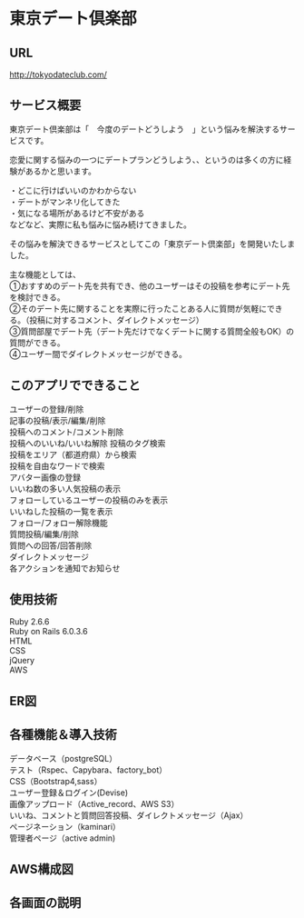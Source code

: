 # 東京デート倶楽部


## URL
http://tokyodateclub.com/

## サービス概要
東京デート倶楽部は「　今度のデートどうしよう　」という悩みを解決するサービスです。  

恋愛に関する悩みの一つにデートプランどうしよう、、というのは多くの方に経験があるかと思います。

・どこに行けばいいのかわからない  
・デートがマンネリ化してきた  
・気になる場所があるけど不安がある    
などなど、実際に私も悩みに悩み続けてきました。  

その悩みを解決できるサービスとしてこの「東京デート倶楽部」を開発いたしました。  

主な機能としては、  
①おすすめのデート先を共有でき、他のユーザーはその投稿を参考にデート先を検討できる。  
②そのデート先に関することを実際に行ったことある人に質問が気軽にできる。（投稿に対するコメント、ダイレクトメッセージ）  
③質問部屋でデート先（デート先だけでなくデートに関する質問全般もOK）の質問ができる。  
④ユーザー間でダイレクトメッセージができる。

## このアプリでできること
ユーザーの登録/削除  
記事の投稿/表示/編集/削除  
投稿へのコメント/コメント削除  
投稿へのいいね/いいね解除 
投稿のタグ検索  
投稿をエリア（都道府県）から検索  
投稿を自由なワードで検索   
アバター画像の登録  
いいね数の多い人気投稿の表示  
フォローしているユーザーの投稿のみを表示    
いいねした投稿の一覧を表示  
フォロー/フォロー解除機能  
質問投稿/編集/削除  
質問への回答/回答削除  
ダイレクトメッセージ  
各アクションを通知でお知らせ  

## 使用技術
Ruby 2.6.6  
Ruby on Rails 6.0.3.6  
HTML  
CSS  
jQuery  
AWS   

## ER図

## 各種機能＆導入技術
データベース（postgreSQL）  
テスト（Rspec、Capybara、factory_bot）  
CSS（Bootstrap4,sass）  
ユーザー登録＆ログイン(Devise)  
画像アップロード（Active_record、AWS S3）  
いいね、コメントと質問回答投稿、ダイレクトメッセージ（Ajax）  
ページネーション（kaminari）  
管理者ページ（active admin)  

## AWS構成図

## 各画面の説明




